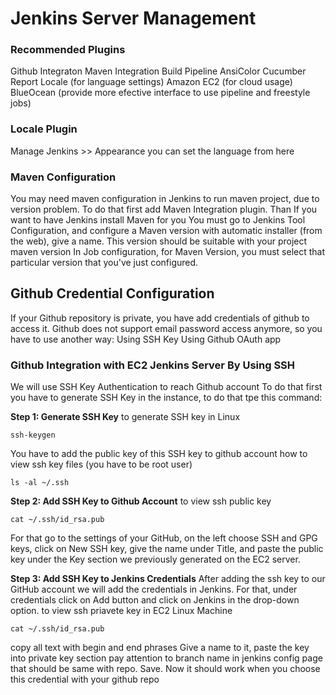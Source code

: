 ﻿# Jenkins Server Management

### Recommended Plugins

Github Integraton
Maven Integration
Build Pipeline
AnsiColor
Cucumber Report
Locale (for language settings)
Amazon EC2 (for cloud usage)
BlueOcean	(provide more efective interface to use pipeline and freestyle jobs)

### Locale Plugin
Manage Jenkins >> Appearance
you can set the language from here

### Maven Configuration
You may need maven configuration in Jenkins to run maven project, due to version problem.
To do that first add Maven Integration plugin.
Than If you want to have Jenkins install Maven for you
You must go to Jenkins Tool Configuration, and configure a Maven version with automatic installer (from the web), give a name.
This version should be suitable with your project maven version
In Job configuration, for Maven Version, you must select that particular version that you've just configured.

## Github Credential Configuration

If your Github repository is private, you have add credentials of github to access it.
Github does not support email password access anymore, so you have to use another way:
Using SSH Key
Using Github OAuth app


### Github Integration with EC2 Jenkins Server By Using SSH
We will use SSH Key Authentication to reach Github account
	To do that first you have to generate SSH Key in the instance, to do that tpe this command:

**Step 1: Generate SSH Key**
to generate SSH key in Linux
``` 
ssh-keygen
```
You have to add the public key of this SSH key to github account
how to view ssh key files (you have to be root user)
```
ls -al ~/.ssh
```
**Step 2: Add SSH Key to Github Account**
to view ssh public key
```
cat ~/.ssh/id_rsa.pub
```
For that go to the settings of your GitHub, on the left choose SSH and GPG keys, click on New SSH key, give the name under Title, and paste the public key under the Key section we previously generated on the EC2 server.

**Step 3: Add SSH Key to Jenkins Credentials**
After adding the ssh key to our GitHub account we will add the credentials in Jenkins. For that, under credentials click on Add button and click on Jenkins in the drop-down option.
to view ssh priavete key in EC2 Linux Machine
```
cat ~/.ssh/id_rsa.pub
```
copy all text with begin and end phrases
Give a name to it, paste the key into private key section
pay attention to branch name in jenkins config page that should be same with repo.
Save. Now it should work when you choose this credential with your github repo


